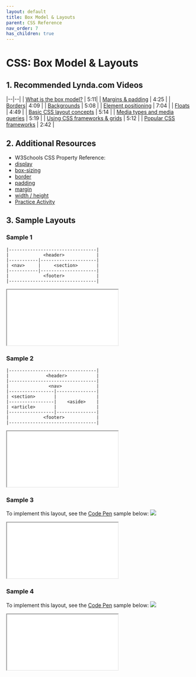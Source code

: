 ```yaml
---
layout: default
title: Box Model & Layouts
parent: CSS Reference
nav_order: 7
has_children: true
---
```


# CSS: Box Model & Layouts

## 1. Recommended Lynda.com Videos

|--|--|
| [What is the box model?](https://www.lynda.com/CSS-tutorials/What-box-model/417645/484786-4.html) | 5:11|
| [Margins & padding](https://www.lynda.com/CSS-tutorials/Margins-padding/417645/484787-4.html) | 4:25 |
| [Borders](https://www.lynda.com/CSS-tutorials/Borders/417645/484788-4.html)| 4:09 |
| [Backgrounds](https://www.lynda.com/CSS-tutorials/Backgrounds/417645/484789-4.html) | 5:08 |
| [Element positioning](https://www.lynda.com/CSS-tutorials/Element-positioning/417645/484792-4.html) | 7:04 |
| [Floats](https://www.lynda.com/CSS-tutorials/Floats/417645/484793-4.html) | 4:49 |
| [Basic CSS layout concepts](https://www.lynda.com/CSS-tutorials/Basic-CSS-layout-concepts/417645/484794-4.html) | 5:14 |
| [Media types and media queries](https://www.lynda.com/CSS-tutorials/Media-types-media-queries/417645/484795-4.html) | 5:19 |
| [Using CSS frameworks & grids](https://www.lynda.com/CSS-tutorials/Using-CSS-frameworks-grids/417645/484799-4.html) | 5:12 |
| [Popular CSS frameworks](https://www.lynda.com/CSS-tutorials/Popular-CSS-frameworks/417645/484800-4.html) | 2:42 |

## 2. Additional Resources
* W3Schools CSS Property Reference:
* [display](http://www.w3schools.com/cssref/pr_class_display.asp)
* [box-sizing](http://www.w3schools.com/cssref/css3_pr_box-sizing.asp)
* [border](http://www.w3schools.com/css/css_border.asp)
* [padding](http://www.w3schools.com/css/css_padding.asp)
* [margin](http://www.w3schools.com/css/css_margin.asp)
* [width / height](http://www.w3schools.com/css/css_dimension.asp)
* <a href="https://docs.google.com/document/d/1xVBVIV5vgDf7iVzOSjURogJUapIH-qmE5_eHp0YMS_4/edit">Practice Activity</a>

## 3. Sample Layouts
### Sample 1
```
|---------------------------------|
|             <header>            |
|-----------|---------------------|
| <nav>     |     <section>       |
|-----------|---------------------|
|             <footer>            |
|---------------------------------|
```

<iframe src="//codepen.io/vanwars/embed/zBYeRm/?theme-id=18654&default-tab=html,result" allowfullscreen="true" class="codepen-frame"></iframe>

### Sample 2
```
|---------------------------------|
|              <header>           |
|---------------------------------|
|               <nav>             |
|-----------------|---------------|
| <section>       |               |
|-----------------|    <aside>    |
| <article>       |               |
|-----------------|---------------|
|             <footer>            |
|---------------------------------|
```
<iframe src="//codepen.io/vanwars/embed/rLNPoq/?theme-id=18654&default-tab=html,result" allowfullscreen="true" class="codepen-frame"></iframe>


### Sample 3
To implement this layout, see the [Code Pen](http://codepen.io/vanwars/pen/KrqjdW) sample below:
![](/spring2019/assets/images/l1.png)
<iframe src="//codepen.io/vanwars/embed/KrqjdW/?theme-id=18654&default-tab=result" allowfullscreen="true" class="codepen-frame"></iframe>

### Sample 4
To implement this layout, see the [Code Pen](http://codepen.io/vanwars/pen/bZAgmq?editors=1100) sample below:
![](/spring2019/assets/images/l3.png)
<iframe src="//codepen.io/vanwars/embed/bZAgmq/?theme-id=18654&default-tab=result" allowfullscreen="true" class="codepen-frame"></iframe>
